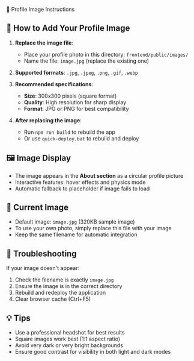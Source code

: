 📸 Profile Image Instructions

## 🎯 How to Add Your Profile Image

1. **Replace the image file**: 
   - Place your profile photo in this directory: `frontend/public/images/`
   - Name the file: `image.jpg` (replace the existing one)

2. **Supported formats**: `.jpg`, `.jpeg`, `.png`, `.gif`, `.webp`

3. **Recommended specifications**:
   - **Size**: 300x300 pixels (square format)
   - **Quality**: High resolution for sharp display
   - **Format**: JPG or PNG for best compatibility

4. **After replacing the image**:
   - Run `npm run build` to rebuild the app
   - Or use `quick-deploy.bat` to rebuild and deploy

## 🖼️ Image Display

- The image appears in the **About section** as a circular profile picture
- Interactive features: hover effects and physics mode
- Automatic fallback to placeholder if image fails to load

## 🎨 Current Image

- Default image: `image.jpg` (320KB sample image)
- To use your own photo, simply replace this file with your image
- Keep the same filename for automatic integration

## 🔧 Troubleshooting

If your image doesn't appear:
1. Check the filename is exactly `image.jpg`
2. Ensure the image is in the correct directory
3. Rebuild and redeploy the application
4. Clear browser cache (Ctrl+F5)

## 💡 Tips

- Use a professional headshot for best results
- Square images work best (1:1 aspect ratio)
- Avoid very dark or very bright backgrounds
- Ensure good contrast for visibility in both light and dark modes
